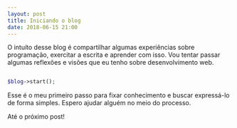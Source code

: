 ```yaml
---
layout: post
title: Iniciando o blog
date: 2018-06-15 21:00
---
```


O intuíto desse blog é compartilhar algumas experiências sobre programação, exercitar a escrita e aprender com isso. Vou tentar passar algumas reflexões e visões que eu tenho sobre desenvolvimento web.

```php

$blog->start();

```

Esse é o meu primeiro passo para fixar conhecimento e buscar expressá-lo de forma simples. Espero ajudar alguém no meio do processo.

Até o próximo post!